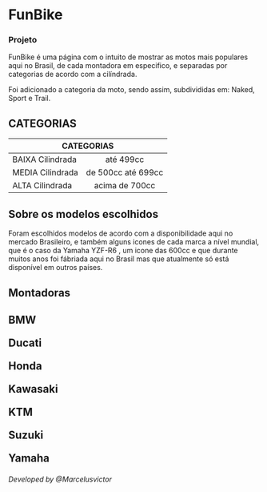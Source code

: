 # FunBike

<h3>Projeto</h3>
<p> FunBike é uma página com o intuito de mostrar as motos mais populares aqui no Brasil, de cada montadora em especifico, e separadas por categorias de acordo com a cilíndrada. </P>
<p> Foi adicionado a categoria da moto, sendo assim, subdivididas em: Naked, Sport e Trail. </p>

<h2> CATEGORIAS </h2>
<table>
<th colspan="2"> CATEGORIAS </th>
<tbody>
<tr><td> BAIXA Cilindrada </td><td align="center"> até 499cc </td></tr>
<tr><td> MEDIA Cilindrada </td><td> de 500cc até 699cc </td></tr>
<tr><td> ALTA Cilindrada </td><td align="center"> acima de 700cc </td></tr>
</tbody>
</table>

<h2> Sobre os modelos escolhidos </h2>
<p> Foram escolhidos modelos de acordo com a disponibilidade aqui no mercado Brasileiro, e também alguns icones de cada marca a nível mundial, que é o caso da<span> Yamaha YZF-R6</span> , um icone das 600cc e que durante muitos anos foi fábriada aqui no Brasil mas que atualmente só está disponível em outros países.</p> 

<h2> Montadoras <h2>
<p> BMW </p>
<p> Ducati</p>
<p> Honda </p>
<p> Kawasaki </p>
<p> KTM </p>
<p> Suzuki </p>
<p> Yamaha </p>

<h6>Developed by @Marcelusvictor</h6>

